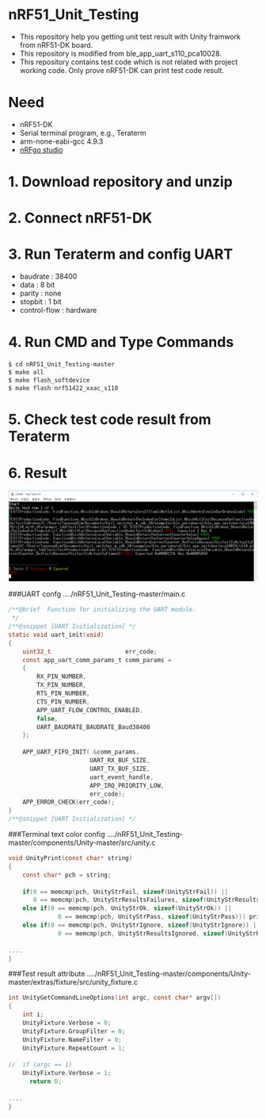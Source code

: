 # nRF51_Unit_Testing
- This repository help you getting unit test result with Unity framwork from nRF51-DK board.
- This repository is modified from ble_app_uart_s110_pca10028.
- This repository contains test code which is not related with project working code. Only prove nRF51-DK can print test code result.

# Need
- nRF51-DK
- Serial terminal program, e.g., Teraterm
- arm-none-eabi-gcc 4.9.3
- [nRFgo studio](https://www.nordicsemi.com/eng/Products/2.4GHz-RF/nRFgo-Studio)


# 1. Download repository and unzip

# 2. Connect nRF51-DK

# 3. Run Teraterm and config UART
- baudrate : 38400
- data : 8 bit
- parity : none
- stopbit : 1 bit
- control-flow : hardware

# 4. Run CMD and Type Commands
```
$ cd nRF51_Unit_Testing-master
$ make all
$ make flash_softdevice
$ make flash nrf51422_xxac_s110
```
# 5. Check test code result from Teraterm

# 6. Result
![image](docs/images/Test_Result.PNG)

###UART confg
..../nRF51_Unit_Testing-master/main.c
```C
/**@brief  Function for initializing the UART module.
 */
/**@snippet [UART Initialization] */
static void uart_init(void)
{
    uint32_t                     err_code;
    const app_uart_comm_params_t comm_params =
    {
        RX_PIN_NUMBER,
        TX_PIN_NUMBER,
        RTS_PIN_NUMBER,
        CTS_PIN_NUMBER,
        APP_UART_FLOW_CONTROL_ENABLED,
        false,
        UART_BAUDRATE_BAUDRATE_Baud38400
    };

    APP_UART_FIFO_INIT( &comm_params,
                       UART_RX_BUF_SIZE,
                       UART_TX_BUF_SIZE,
                       uart_event_handle,
                       APP_IRQ_PRIORITY_LOW,
                       err_code);
    APP_ERROR_CHECK(err_code);
}
/**@snippet [UART Initialization] */
```

###Terminal text color config
..../nRF51_Unit_Testing-master/components/Unity-master/src/unity.c
```C
void UnityPrint(const char* string)
{
    const char* pch = string;
	
	if(0 == memcmp(pch, UnityStrFail, sizeof(UnityStrFail)) ||
	   0 == memcmp(pch, UnityStrResultsFailures, sizeof(UnityStrResultsFailures))) printf("\33[31m");
	else if(0 == memcmp(pch, UnityStrOk, sizeof(UnityStrOk)) ||
			  0 == memcmp(pch, UnityStrPass, sizeof(UnityStrPass))) printf("\33[32m");
	else if(0 == memcmp(pch, UnityStrIgnore, sizeof(UnityStrIgnore)) ||
			  0 == memcmp(pch, UnityStrResultsIgnored, sizeof(UnityStrResultsIgnored))) printf("\33[33m");

....
}
```

###Test result attribute
..../nRF51_Unit_Testing-master/components/Unity-master/extras/fixture/src/unity_fixture.c
```C
int UnityGetCommandLineOptions(int argc, const char* argv[])
{
    int i;
    UnityFixture.Verbose = 0;
    UnityFixture.GroupFilter = 0;
    UnityFixture.NameFilter = 0;
    UnityFixture.RepeatCount = 1;
    
//	if (argc == 1)
    UnityFixture.Verbose = 1;
	  return 0;

....
}
```
